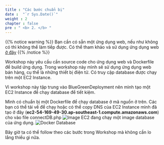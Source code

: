 ```yaml
---
title : "Các bước chuẩn bị"
date :  "`r Sys.Date()`" 
weight : 2 
chapter : false
pre : " <b> 2. </b> "
---
```

{{% notice warning %}}
Bạn cần có sẵn một ứng dụng web, nếu như không có thì không thể làm tiếp được. Có thể tham khảo và sử dụng ứng dụng web [ở đây](https://github.com/5hry/e-commerce-web-bluegreen-deploy)
{{% /notice %}}

Workshop này yêu cầu cần source code cho ứng dụng web và Dockerfile để build ứng dụng.
Trong workshop này mình sẽ sử dụng ứng dụng web bán hàng, cụ thể là những thiết bị điện tử. Có truy cập database được chạy trên một EC2 Instance.

Vì workshop này tập trung vào BlueGreenDeployment nên mình tạo một EC2 Instance để chạy database để tiết kiệm.

Mình có chuẩn bị một Dockerfile để chạy database ở mã nguồn ở trên. Các bạn có thể tải về để chạy hoặc có thể copy DNS của EC2 Instance mình đã tạo ở đây (**ec2-54-169-49-30.ap-southeast-1.compute.amazonaws.com**) cho vào file connectDB.php
![Image](/images/2.prerequisite/001-connectDB.png)
EC2 đang chạy một image database của ứng dụng.
![Docker Database](/images/2.prerequisite/002-docker.png)

Bây giờ ta có thể follow theo các bước trong Workshop mà không cần lo lắng thiếu gì nữa.